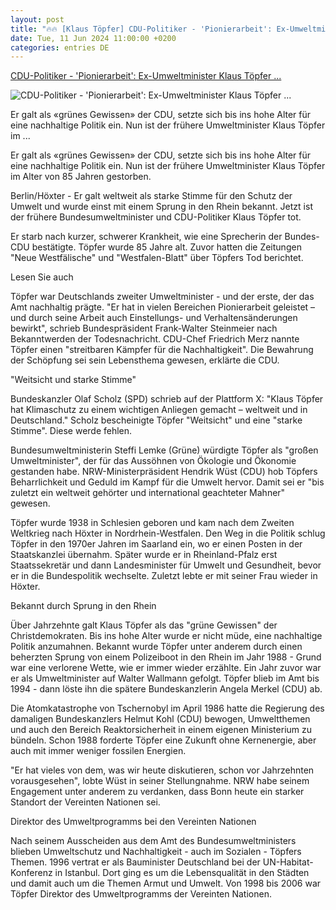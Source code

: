 ```yaml
---
layout: post
title: "🔥🔥 [Klaus Töpfer] CDU-Politiker - 'Pionierarbeit': Ex-Umweltminister Klaus Töpfer ..."
date: Tue, 11 Jun 2024 11:00:00 +0200
categories: entries DE
---
```

[CDU-Politiker - 'Pionierarbeit': Ex-Umweltminister Klaus Töpfer ...](https://www.schwarzwaelder-bote.de/inhalt.personen-ex-bundesumweltminister-toepfer-ist-tot.17697943-ac45-4f49-b557-633aa8d2c68d.html)

![CDU-Politiker - 'Pionierarbeit': Ex-Umweltminister Klaus Töpfer ...](https://www.schwarzwaelder-bote.de/media.media.09468a09-c029-4547-a7b5-693bc226354f.16x9_1024.jpg)

Er galt als «grünes Gewissen» der CDU, setzte sich bis ins hohe Alter für eine nachhaltige Politik ein. Nun ist der frühere Umweltminister Klaus Töpfer im ...

Er galt als «grünes Gewissen» der CDU, setzte sich bis ins hohe Alter für eine nachhaltige Politik ein. Nun ist der frühere Umweltminister Klaus Töpfer im Alter von 85 Jahren gestorben.

Berlin/Höxter - Er galt weltweit als starke Stimme für den Schutz der Umwelt und wurde einst mit einem Sprung in den Rhein bekannt. Jetzt ist der frühere Bundesumweltminister und CDU-Politiker Klaus Töpfer tot.

Er starb nach kurzer, schwerer Krankheit, wie eine Sprecherin der Bundes-CDU bestätigte. Töpfer wurde 85 Jahre alt. Zuvor hatten die Zeitungen "Neue Westfälische" und "Westfalen-Blatt" über Töpfers Tod berichtet.

Lesen Sie auch

Töpfer war Deutschlands zweiter Umweltminister - und der erste, der das Amt nachhaltig prägte. "Er hat in vielen Bereichen Pionierarbeit geleistet – und durch seine Arbeit auch Einstellungs- und Verhaltensänderungen bewirkt", schrieb Bundespräsident Frank-Walter Steinmeier nach Bekanntwerden der Todesnachricht. CDU-Chef Friedrich Merz nannte Töpfer einen "streitbaren Kämpfer für die Nachhaltigkeit". Die Bewahrung der Schöpfung sei sein Lebensthema gewesen, erklärte die CDU.

"Weitsicht und starke Stimme"

Bundeskanzler Olaf Scholz (SPD) schrieb auf der Plattform X: "Klaus Töpfer hat Klimaschutz zu einem wichtigen Anliegen gemacht – weltweit und in Deutschland." Scholz bescheinigte Töpfer "Weitsicht" und eine "starke Stimme". Diese werde fehlen.

Bundesumweltministerin Steffi Lemke (Grüne) würdigte Töpfer als "großen Umweltminister", der für das Aussöhnen von Ökologie und Ökonomie gestanden habe. NRW-Ministerpräsident Hendrik Wüst (CDU) hob Töpfers Beharrlichkeit und Geduld im Kampf für die Umwelt hervor. Damit sei er "bis zuletzt ein weltweit gehörter und international geachteter Mahner" gewesen.

Töpfer wurde 1938 in Schlesien geboren und kam nach dem Zweiten Weltkrieg nach Höxter in Nordrhein-Westfalen. Den Weg in die Politik schlug Töpfer in den 1970er Jahren im Saarland ein, wo er einen Posten in der Staatskanzlei übernahm. Später wurde er in Rheinland-Pfalz erst Staatssekretär und dann Landesminister für Umwelt und Gesundheit, bevor er in die Bundespolitik wechselte. Zuletzt lebte er mit seiner Frau wieder in Höxter.

Bekannt durch Sprung in den Rhein

Über Jahrzehnte galt Klaus Töpfer als das "grüne Gewissen" der Christdemokraten. Bis ins hohe Alter wurde er nicht müde, eine nachhaltige Politik anzumahnen. Bekannt wurde Töpfer unter anderem durch einen beherzten Sprung von einem Polizeiboot in den Rhein im Jahr 1988 - Grund war eine verlorene Wette, wie er immer wieder erzählte. Ein Jahr zuvor war er als Umweltminister auf Walter Wallmann gefolgt. Töpfer blieb im Amt bis 1994 - dann löste ihn die spätere Bundeskanzlerin Angela Merkel (CDU) ab.

Die Atomkatastrophe von Tschernobyl im April 1986 hatte die Regierung des damaligen Bundeskanzlers Helmut Kohl (CDU) bewogen, Umweltthemen und auch den Bereich Reaktorsicherheit in einem eigenen Ministerium zu bündeln. Schon 1988 forderte Töpfer eine Zukunft ohne Kernenergie, aber auch mit immer weniger fossilen Energien.

"Er hat vieles von dem, was wir heute diskutieren, schon vor Jahrzehnten vorausgesehen", lobte Wüst in seiner Stellungnahme. NRW habe seinem Engagement unter anderem zu verdanken, dass Bonn heute ein starker Standort der Vereinten Nationen sei.

Direktor des Umweltprogramms bei den Vereinten Nationen

Nach seinem Ausscheiden aus dem Amt des Bundesumweltministers blieben Umweltschutz und Nachhaltigkeit - auch im Sozialen - Töpfers Themen. 1996 vertrat er als Bauminister Deutschland bei der UN-Habitat-Konferenz in Istanbul. Dort ging es um die Lebensqualität in den Städten und damit auch um die Themen Armut und Umwelt. Von 1998 bis 2006 war Töpfer Direktor des Umweltprogramms der Vereinten Nationen.

